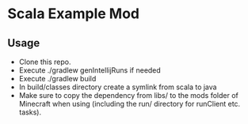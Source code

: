 # Scala Example Mod

## Usage
- Clone this repo.
- Execute ./gradlew genIntellijRuns if needed
- Execute ./gradlew build
- In build/classes directory create a symlink from scala to java
- Make sure to copy the dependency from libs/ to the mods folder of Minecraft when using (including the run/ directory for runClient etc. tasks).
